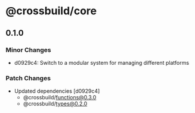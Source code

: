 # @crossbuild/core

## 0.1.0

### Minor Changes

-   d0929c4: Switch to a modular system for managing different platforms

### Patch Changes

-   Updated dependencies [d0929c4]
    -   @crossbuild/functions@0.3.0
    -   @crossbuild/types@0.2.0

